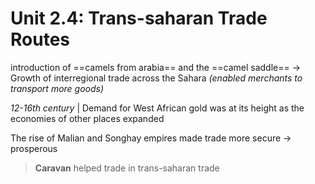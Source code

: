# Unit 2.4: Trans-saharan Trade Routes

introduction of ==camels from arabia== and the ==camel saddle== -> Growth of interregional trade across the Sahara *(enabled merchants to transport more goods)*

*12-16th century* | Demand for West African gold was at its height as the economies of other places expanded

The rise of Malian and Songhay empires made trade more secure -> prosperous

> **Caravan** helped trade in trans-saharan trade

